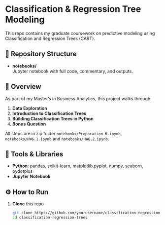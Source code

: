 # Classification & Regression Tree Modeling

This repo contains my graduate coursework on predictive modeling using Classification and Regression Trees (CART).

## 📂 Repository Structure
  
- **notebooks/**  
  Jupyter notebook with full code, commentary, and outputs.  

## 🚀 Overview

As part of my Master’s in Business Analytics, this project walks through:

1. **Data Exploration**  
2. **Introduction to Classification Trees**  
3. **Building Classification Trees in Python**  
4. **Bonus Question**  

All steps are in zip folder `notebooks/Preparation 6.ipynb`, `notebooks/HW6.1.ipynb` and `notebooks/HW6.2.ipynb`.

## 🔧 Tools & Libraries

- **Python**: pandas, scikit-learn, matplotlib.pyplot, numpy, seaborn, pydotplus  
- **Jupyter Notebook**

## ⚙️ How to Run

1. **Clone** this repo  
   ```bash
   git clone https://github.com/yourusername/classification-regression-trees.git
   cd classification-regression-trees

